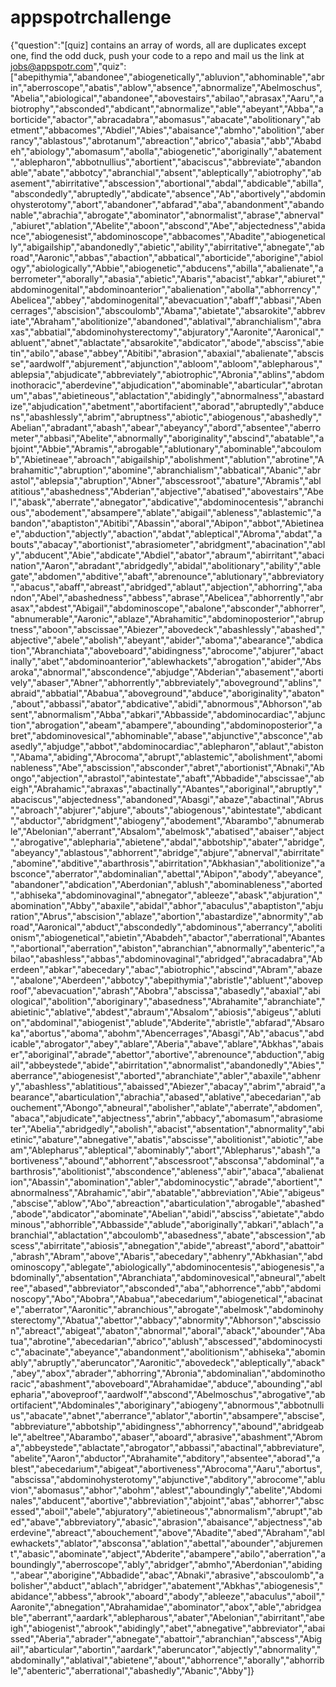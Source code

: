# appspotrchallenge

{"question":"[quiz] contains an array of words, all are duplicates except one, find the odd duck, push your code to a repo and mail us the link at jobs@appspotr.com","quiz":["abepithymia","abandonee","abiogenetically","abluvion","abhominable","abrin","aberroscope","abatis","ablow","absence","abnormalize","Abelmoschus","Abelia","abiological","abandonee","abovestairs","abilao","abrasax","Aaru","abiotrophy","absconded","abdicant","abnormalize","able","abeyant","Abba","aborticide","abactor","abracadabra","abomasus","abacate","abolitionary","abetment","abbacomes","Abdiel","Abies","abaisance","abmho","abolition","aberrancy","ablastous","abrotanum","abreaction","abrico","abasia","abb","Ababdeh","abiology","abomasum","abolla","abiogenetic","aboriginally","abatement","ablepharon","abbotnullius","abortient","abaciscus","abbreviate","abandonable","abate","abbotcy","abranchial","absent","ableptically","abiotrophy","abasement","abirritative","abscession","abortional","abdal","abdicable","abilla","abscondedly","abruptedly","abdicate","absence","Ab","abortively","abdominohysterotomy","abort","abandoner","abfarad","aba","abandonment","abandonable","abrachia","abrogate","abominator","abnormalist","abrase","abnerval","abiuret","ablation","Abelite","aboon","abscond","Abe","abjectedness","abidance","abiogenesist","abdominoscope","abbacomes","Abadite","abiogenetically","abigailship","abandonedly","abietic","ability","abirritative","abnegate","abroad","Aaronic","abbas","abaction","abbatical","aborticide","aborigine","abiology","abiologically","Abbie","abiogenetic","abducens","abilla","abalienate","aberrometer","aborally","abasia","abietic","Abaris","abacist","abkar","abiuret","abdominogenital","abdominoanterior","abalienation","abolla","abhorrency","Abelicea","abbey","abdominogenital","abevacuation","abaff","abbasi","Abencerrages","abscision","abscoulomb","Abama","abietate","absarokite","abbreviate","Abraham","abolitionize","abandoned","ablatival","abranchialism","abraxas","abbatial","abdominohysterectomy","abjuratory","Aaronite","Aaronical","abluent","abnet","ablactate","absarokite","abdicator","abode","absciss","abietin","abilo","abase","abbey","Abitibi","abrasion","abaxial","abalienate","abscisse","aardwolf","abjurement","abjunction","abloom","abloom","ablepharous","ablepsia","abjudicate","abbreviately","abiotrophic","Abronia","ablins","abdominothoracic","aberdevine","abjudication","abominable","abarticular","abrotanum","abas","abietineous","ablactation","abidingly","abnormalness","abastardize","abjudication","abetment","abortifacient","aborad","abruptedly","abducens","abashlessly","abrim","abruptness","abiotic","abiogenous","abashedly","Abelian","abradant","abash","abear","abeyancy","abord","absentee","aberrometer","abbasi","Abelite","abnormally","aboriginality","abscind","abatable","abjoint","Abbie","Abramis","abrogable","ablutionary","abominable","abcoulomb","Abietineae","abroach","abigailship","abolishment","ablution","abrotine","Abrahamitic","abruption","abomine","abranchialism","abbatical","Abanic","abrastol","ablepsia","abruption","Abner","abscessroot","abature","Abramis","ablatitious","abashedness","Abderian","abjective","abatised","abovestairs","Abel","abask","aberrate","abnegator","abdicative","abdominocentesis","abranchious","abodement","absampere","ablate","abigail","ableness","ablastemic","abandon","abaptiston","Abitibi","Abassin","aboral","Abipon","abbot","Abietineae","abduction","abjectly","abaction","abdat","ableptical","Abroma","abdat","abouts","abacay","abortionist","abrasiometer","abridgment","abacination","ably","abducent","Abie","abdicate","Abdiel","abator","abraum","abirritant","abacination","Aaron","abradant","abridgedly","abidal","abolitionary","ability","ablegate","abdomen","abditive","abaft","abrenounce","ablutionary","abbreviatory","abacus","abaff","abreast","abridged","ablaut","abjection","abhorring","abandon","Abel","abashedness","abbess","abrase","Abelicea","abhorrently","abrasax","abdest","Abigail","abdominoscope","abalone","absconder","abhorrer","abnumerable","Aaronic","ablaze","Abrahamitic","abdominoposterior","abruptness","aboon","abscissae","Abiezer","abovedeck","abashlessly","abashed","abjective","abele","abolish","abeyant","abider","aboma","abearance","abdication","Abranchiata","aboveboard","abidingness","abrocome","abjurer","abactinally","abet","abdominoanterior","ablewhackets","abrogation","abider","Absaroka","abnormal","abscondence","abjudge","Abderian","abasement","abortively","abaser","Abner","abhorrently","abbreviately","aboveground","ablins","abraid","abbatial","Ababua","aboveground","abduce","aboriginality","abaton","about","abbassi","abator","abdicative","abidi","abnormous","Abhorson","absent","abnormalism","Abba","abkari","Abbasside","abdominocardiac","abjunction","abrogation","abeam","abampere","abounding","abdominoposterior","abret","abdominovesical","abhominable","abase","abjunctive","absconce","abasedly","abjudge","abbot","abdominocardiac","ablepharon","ablaut","abiston","Abama","abiding","Abrocoma","abrupt","ablastemic","abolishment","abominableness","Abe","abscission","absconder","abret","abortionist","Abnaki","Abongo","abjection","abrastol","abintestate","abaft","Abbadide","abscissae","abeigh","Abrahamic","abraxas","abactinally","Abantes","aboriginal","abruptly","abaciscus","abjectedness","abandoned","Abasgi","abaze","abactinal","Abrus","abroach","abjurer","abjure","abouts","abiogenous","abintestate","abdicant","abductor","abridgment","abiogeny","abodement","Abarambo","abnumerable","Abelonian","aberrant","Absalom","abelmosk","abatised","abaiser","abject","abrogative","ablepharia","abietene","abdal","abbotship","abater","abridge","abeyancy","ablastous","abhorrent","abridge","abjure","abnerval","abirritate","abomine","abditive","abarthrosis","abirritation","Abkhasian","abolitionize","absconce","aberrator","abdominalian","abettal","Abipon","abody","abeyance","abandoner","abdication","Aberdonian","ablush","abominableness","aborted","abhiseka","abdominovaginal","abnegator","ableeze","abask","abjuration","abomination","Abby","abaxile","abidal","abhor","abaculus","abaptiston","abjuration","Abrus","abscision","ablaze","abortion","abastardize","abnormity","abroad","Aaronical","abduct","abscondedly","abdominous","aberrancy","abolitionism","abiogenetical","abietin","Ababdeh","abactor","aberrational","Abantes","abortional","aberration","abiston","abranchian","abnormally","abenteric","abilao","abashless","abbas","abdominovaginal","abridged","abracadabra","Aberdeen","abkar","abecedary","abac","abiotrophic","abscind","Abram","abaze","abalone","Aberdeen","abbotcy","abepithymia","abristle","abluent","aboveproof","abevacuation","abrash","Abobra","abscissa","abasedly","abaxial","abiological","abolition","aboriginary","abasedness","Abrahamite","abranchiate","abietinic","ablative","abdest","abraum","Absalom","abiosis","abigeus","ablution","abdominal","abiogenist","ablude","Abderite","abristle","abfarad","Absaroka","abortus","aboma","abohm","Abencerrages","Abasgi","Ab","abacus","abdicable","abrogator","abey","ablare","Aberia","abave","ablare","Abkhas","abaiser","aboriginal","abrade","abettor","abortive","abrenounce","abduction","abigail","abbeystede","abide","abirritation","abnormalist","abandonedly","Abies","aberrance","abiogenesist","aborted","abranchiate","abler","abaxile","abhenry","abashless","ablatitious","abaissed","Abiezer","abacay","abrim","abraid","abearance","abarticulation","abrachia","abased","ablative","abecedarian","abouchement","Abongo","abneural","abolisher","ablate","aberrate","abdomen","abaca","abjudicate","abjectness","abrin","abbacy","abomasum","abrasiometer","Abelia","abridgedly","abolish","abacist","absentation","abnormality","abietinic","abature","abnegative","abatis","abscisse","abolitionist","abiotic","abeam","Ablepharus","ableptical","abominably","abort","Ablepharus","abash","abortiveness","abound","abhorrent","abscessroot","absconsa","abdominal","abarthrosis","abolitionist","abscondence","ableness","abir","abaca","abalienation","Abassin","abomination","abler","abdominocystic","abrade","abortient","abnormalness","Abrahamic","abir","abatable","abbreviation","Abie","abigeus","abscise","ablow","Abo","abreaction","abarticulation","abrogable","abashed","abode","abdicator","abominate","Abelian","abidi","absciss","abietate","abdominous","abhorrible","Abbasside","ablude","aboriginally","abkari","ablach","abranchial","ablactation","abcoulomb","abasedness","abate","abscession","abscess","abirritate","abiosis","abnegation","abide","abreast","abord","abattoir","abrash","Abram","above","Abaris","abecedary","abhenry","Abkhasian","abdominoscopy","ablegate","abiologically","abdominocentesis","abiogenesis","abdominally","absentation","Abranchiata","abdominovesical","abneural","abeltree","abased","abbreviator","absconded","aba","abhorrence","abb","abdominoscopy","Abo","Abobra","Ababua","abecedarium","abiogenetical","abacinate","aberrator","Aaronitic","abranchious","abrogate","abelmosk","abdominohysterectomy","Abatua","abettor","abbacy","abnormity","Abhorson","abscission","abreact","abigeat","abaton","abnormal","aboral","aback","abounder","Abatua","abrotine","abecedarian","abrico","ablush","abscessed","abdominocystic","abacinate","abeyance","abandonment","abolitionism","abhiseka","abominably","abruptly","aberuncator","Aaronitic","abovedeck","ableptically","aback","abey","abox","abrader","abhorring","Abronia","abdominalian","abdominothoracic","abashment","aboveboard","Abrahamidae","abduce","abounding","ablepharia","aboveproof","aardwolf","abscond","Abelmoschus","abrogative","abortifacient","Abdominales","aboriginary","abiogeny","abnormous","abbotnullius","abacate","abnet","aberrance","ablator","abortin","absampere","abscise","abbreviature","abbotship","abidingness","abhorrency","abound","abridgeable","abeltree","Abarambo","abaser","aboard","abrasive","abashment","Abroma","abbeystede","ablactate","abrogator","abbassi","abactinal","abbreviature","abelite","Aaron","abductor","Abrahamite","abditory","absentee","aborad","ablest","abecedarium","abigeat","abortiveness","Abrocoma","Aaru","abortus","abscissa","abdominohysterotomy","abjunctive","abditory","abrocome","abluvion","abomasus","abhor","abohm","ablest","aboundingly","abelite","Abdominales","abducent","abortive","abbreviation","abjoint","abas","abhorrer","abscessed","aboil","abele","abjuratory","abietineous","abnormalism","abrupt","abed","abave","abbreviatory","abasic","abrasion","abaisance","abjectness","aberdevine","abreact","abouchement","above","Abadite","abed","Abraham","ablewhackets","ablator","absconsa","ablation","abettal","abounder","abjurement","abasic","abominate","abject","Abderite","abampere","abilo","aberration","aboundingly","aberroscope","ably","abridger","abmho","Aberdonian","abiding","abear","aborigine","Abbadide","abac","Abnaki","abrasive","abscoulomb","abolisher","abduct","ablach","abridger","abatement","Abkhas","abiogenesis","abidance","abbess","abrook","aboard","abody","ableeze","abaculus","aboil","Aaronite","abnegation","Abrahamidae","abominator","abox","able","abridgeable","aberrant","aardark","ablepharous","abater","Abelonian","abirritant","abeigh","abiogenist","abrook","abidingly","abet","abnegative","abbreviator","abaissed","Aberia","abrader","abnegate","abattoir","abranchian","abscess","Abigail","abarticular","abortin","aardark","aberuncator","abjectly","abnormality","abdominally","ablatival","abietene","about","abhorrence","aborally","abhorrible","abenteric","aberrational","abashedly","Abanic","Abby"]}
